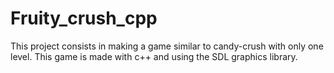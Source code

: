 # Fruity_crush_cpp

This project consists in making a game similar to candy-crush with only one level. This game is made with c++ and using the SDL graphics library.

